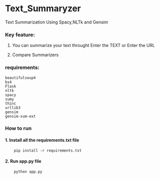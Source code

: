 # Text_Summaryzer

Text Summarization Using Spacy,NLTk and Gensim
### Key feature:
   1. You can summarize your text throught Enter the TEXT or Enter the URL

  2. Compare Summarizers

### requirements:
    beautifulsoup4     
    bs4    
    Flask      
    nltk       
    spacy     
    sumy      
    thinc     
    urllib3 
    gensim      
    gensim-sum-ext  
### How to run

####  1. Install all the requirements.txt file
        pip install -r requirements.txt

#### 2.  Run app.py file
        python app.py
